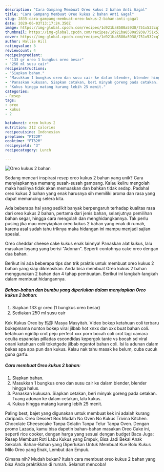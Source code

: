 ```yaml
---
description: "Cara Gampang Membuat Oreo kukus 2 bahan Anti Gagal"
title: "Cara Gampang Membuat Oreo kukus 2 bahan Anti Gagal"
slug: 2835-cara-gampang-membuat-oreo-kukus-2-bahan-anti-gagal
date: 2020-06-03T13:17:24.350Z
image: https://img-global.cpcdn.com/recipes/1d921ba8580a5938/751x532cq70/oreo-kukus-2-bahan-foto-resep-utama.jpg
thumbnail: https://img-global.cpcdn.com/recipes/1d921ba8580a5938/751x532cq70/oreo-kukus-2-bahan-foto-resep-utama.jpg
cover: https://img-global.cpcdn.com/recipes/1d921ba8580a5938/751x532cq70/oreo-kukus-2-bahan-foto-resep-utama.jpg
author: Hallie Hill
ratingvalue: 3
reviewcount: 4
recipeingredient:
- "133 gr oreo 1 bungkus oreo besar"
- "250 ml susu cair"
recipeinstructions:
- "Siapkan bahan."
- "Masukkan 1 bungkus oreo dan susu cair ke dalam blender, blender hingga halus."
- "Panaskan kukusan. Siapkan cetakan, beri minyak goreng pada cetakan. Tuang adonan ke dalam cetakan, lalu kukus."
- "Kukus hingga matang kurang lebih 25 menit."
categories:
- Resep
tags:
- oreo
- kukus
- 2

katakunci: oreo kukus 2 
nutrition: 212 calories
recipecuisine: Indonesian
preptime: "PT22M"
cooktime: "PT32M"
recipeyield: "3"
recipecategory: Lunch

---
```



![Oreo kukus 2 bahan](https://img-global.cpcdn.com/recipes/1d921ba8580a5938/751x532cq70/oreo-kukus-2-bahan-foto-resep-utama.jpg)

Sedang mencari inspirasi resep oreo kukus 2 bahan yang unik? Cara menyiapkannya memang susah-susah gampang. Kalau keliru mengolah maka hasilnya tidak akan memuaskan dan bahkan tidak sedap. Padahal oreo kukus 2 bahan yang enak harusnya sih memiliki aroma dan rasa yang dapat memancing selera kita.

Ada beberapa hal yang sedikit banyak berpengaruh terhadap kualitas rasa dari oreo kukus 2 bahan, pertama dari jenis bahan, selanjutnya pemilihan bahan segar, hingga cara mengolah dan menghidangkannya. Tak perlu pusing jika mau menyiapkan oreo kukus 2 bahan yang enak di rumah, karena asal sudah tahu triknya maka hidangan ini mampu menjadi sajian spesial.

Oreo cheddar cheese cake kukus enak lainnya! Panaskan alat kukus, lalu masukan loyang yang berisi &#34;Adonan&#34;. Seperti contohnya cake oreo dengan dua bahan.


Berikut ini ada beberapa tips dan trik praktis untuk membuat oreo kukus 2 bahan yang siap dikreasikan. Anda bisa membuat Oreo kukus 2 bahan menggunakan 2 bahan dan 4 tahap pembuatan. Berikut ini langkah-langkah dalam membuat hidangannya.

<!--inarticleads1-->

##### Bahan-bahan dan bumbu yang diperlukan dalam menyiapkan Oreo kukus 2 bahan:

1. Siapkan 133 gr oreo (1 bungkus oreo besar)
1. Sediakan 250 ml susu cair


Kek Kukus Oreo by 玛莎 Masya Masyitah. Video bokep ketahuan coli terbaru bokepmama nonton bokep viral jilbab hot xnxx dan xxx buat bahan coli. ketahuan ngintip crot peju perfect xxx porn bocah coli crot lagi camara oculta espanolas pilladas escondidas kepergok tante vs bocah sd viral onani ketahuan colii toketgede jilbab ngentot bahan coli. Isi la adunan dalam bekas apa apa pun dan kukus. Kalau nak tahu masak ke belum, cuba cucuk guna garfu. 

<!--inarticleads2-->

##### Cara membuat Oreo kukus 2 bahan:

1. Siapkan bahan.
1. Masukkan 1 bungkus oreo dan susu cair ke dalam blender, blender hingga halus.
1. Panaskan kukusan. Siapkan cetakan, beri minyak goreng pada cetakan. Tuang adonan ke dalam cetakan, lalu kukus.
1. Kukus hingga matang kurang lebih 25 menit.


Paling best, bajet yang digunakan untuk membuat kek ini adalah kurang daripada. Oreo Dessert Box Mudah No Oven No Kukus Trivina Kitchen. Chocolate Cheesecake Tanpa Gelatin Tanpa Telur Tanpa Oven. Dengan promo Lazada, kamu bisa dapetin bahan-bahan masakan Oreo Cake ini, seperti rice cooker, dengan harga yang sesuai dengan budget Baca Juga: Resep Membuat Roti Labu Kukus yang Empuk, Bisa Jadi Bekal Anak Sekolah. Bahan-Bahan yang Diperlukan Untuk Membuat Kue Bolu Kukus Milo Oreo yang Enak, Lembut dan Empuk. 

Gimana nih? Mudah bukan? Itulah cara membuat oreo kukus 2 bahan yang bisa Anda praktikkan di rumah. Selamat mencoba!

